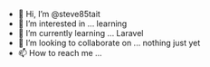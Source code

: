 - 👋 Hi, I’m @steve85tait
- 👀 I’m interested in ... learning 
- 🌱 I’m currently learning ... Laravel 
- 💞️ I’m looking to collaborate on ... nothing just yet 
- 📫 How to reach me ...

<!---
steve85tait/steve85tait is a ✨ special ✨ repository because its `README.md` (this file) appears on your GitHub profile.
You can click the Preview link to take a look at your changes.
--->
